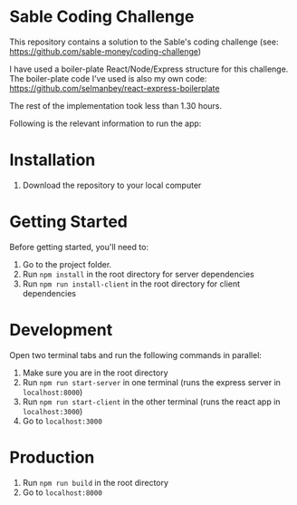 # Sable Coding Challenge
This repository contains a solution to the Sable's coding challenge (see: https://github.com/sable-money/coding-challenge)

I have used a boiler-plate React/Node/Express structure for this challenge.
The boiler-plate code I've used is also my own code: https://github.com/selmanbey/react-express-boilerplate

The rest of the implementation took less than 1.30 hours.

Following is the relevant information to run the app:
  
# Installation

1. Download the repository to your local computer

# Getting Started

Before getting started, you'll need to:

1. Go to the project folder.
1. Run  `npm install`  in the root directory for server dependencies
1. Run `npm run install-client` in the root directory for client dependencies

# Development

Open two terminal tabs and run the following commands in parallel:

1. Make sure you are in the root directory
1. Run `npm run start-server` in one terminal (runs the express server in `localhost:8000`)
1. Run `npm run start-client` in the other terminal (runs the react app in `localhost:3000`)
1. Go to `localhost:3000`

# Production

1. Run `npm run build` in the root directory
1. Go to `localhost:8000`
